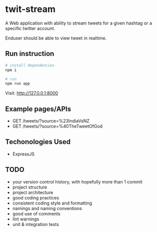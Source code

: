 # twit-stream

A Web application with ability to stream tweets for a given hashtag or a specific twitter account.

Enduser should be able to view tweet in realtime.

## Run instruction

```sh
# install dependencies
npm i

# run
npm run app
```

Visit: <http://127.0.0.1:8000>

## Example pages/APIs

* GET /tweets/?source=%23IndiaVsNZ
* GET /tweets/?source=%40TheTweetOfGod

## Techonologies Used

* ExpressJS


## TODO

* your version control history, with hopefully more than 1 commit
* project structure
* project architecture
* good coding practices
* consistent coding style and formatting
* namings and naming conventions
* good use of comments
* lint warnings
* unit & integration tests
